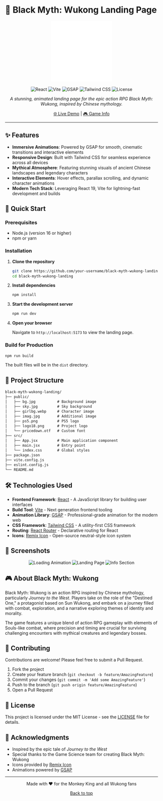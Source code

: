 # 🐒 Black Myth: Wukong Landing Page

<div align="center">
  <img src="public/logo18.png" alt="Black Myth: Wukong Logo" width="200" height="200">

![React](https://img.shields.io/badge/React-19.1.0-blue.svg)
![Vite](https://img.shields.io/badge/Vite-6.3.5-purple.svg)
![GSAP](https://img.shields.io/badge/GSAP-2.1.2-green.svg)
![Tailwind CSS](https://img.shields.io/badge/Tailwind_CSS-4.1.5-blue.svg)
![License](https://img.shields.io/badge/License-MIT-yellow.svg)

_A stunning, animated landing page for the epic action RPG Black Myth: Wukong, inspired by Chinese mythology._

[🌐 Live Demo](https://your-demo-link.com) | [🎮 Game Info](https://blackmythwukong.com)

</div>

---

## ✨ Features

- **Immersive Animations**: Powered by GSAP for smooth, cinematic transitions and interactive elements
- **Responsive Design**: Built with Tailwind CSS for seamless experience across all devices
- **Mythical Atmosphere**: Featuring stunning visuals of ancient Chinese landscapes and legendary characters
- **Interactive Elements**: Hover effects, parallax scrolling, and dynamic character animations
- **Modern Tech Stack**: Leveraging React 19, Vite for lightning-fast development and builds

## 🚀 Quick Start

### Prerequisites

- Node.js (version 16 or higher)
- npm or yarn

### Installation

1. **Clone the repository**

   ```bash
   git clone https://github.com/your-username/black-myth-wukong-landing.git
   cd black-myth-wukong-landing
   ```

2. **Install dependencies**

   ```bash
   npm install
   ```

3. **Start the development server**

   ```bash
   npm run dev
   ```

4. **Open your browser**

   Navigate to `http://localhost:5173` to view the landing page.

### Build for Production

```bash
npm run build
```

The built files will be in the `dist` directory.

## 🎨 Project Structure

```
black-myth-wukong-landing/
├── public/
│   ├── bg.jpg          # Background image
│   ├── sky.jpg         # Sky background
│   ├── girlbg.webp     # Character image
│   ├── imag.jpg        # Additional image
│   ├── ps5.png         # PS5 logo
│   ├── logo18.png      # Project logo
│   └── pricedown.otf   # Custom font
├── src/
│   ├── App.jsx         # Main application component
│   ├── main.jsx        # Entry point
│   └── index.css       # Global styles
├── package.json
├── vite.config.js
├── eslint.config.js
└── README.md
```

## 🛠️ Technologies Used

- **Frontend Framework**: [React](https://reactjs.org/) - A JavaScript library for building user interfaces
- **Build Tool**: [Vite](https://vitejs.dev/) - Next generation frontend tooling
- **Animation Library**: [GSAP](https://greensock.com/gsap/) - Professional-grade animation for the modern web
- **CSS Framework**: [Tailwind CSS](https://tailwindcss.com/) - A utility-first CSS framework
- **Routing**: [React Router](https://reactrouter.com/) - Declarative routing for React
- **Icons**: [Remix Icon](https://remixicon.com/) - Open-source neutral-style icon system

## 📱 Screenshots

<div align="center">
  <img src="https://via.placeholder.com/800x400/000000/FFFFFF?text=Loading+Animation" alt="Loading Animation" width="400">
  <img src="https://via.placeholder.com/800x400/000000/FFFFFF?text=Landing+Page" alt="Landing Page" width="400">
  <img src="https://via.placeholder.com/800x400/000000/FFFFFF?text=Info+Section" alt="Info Section" width="400">
</div>

## 🎮 About Black Myth: Wukong

Black Myth: Wukong is an action RPG inspired by Chinese mythology, particularly _Journey to the West_. Players take on the role of the "Destined One," a protagonist based on Sun Wukong, and embark on a journey filled with combat, exploration, and a narrative exploring themes of identity and morality.

The game features a unique blend of action RPG gameplay with elements of Souls-like combat, where precision and timing are crucial for surviving challenging encounters with mythical creatures and legendary bosses.

## 🤝 Contributing

Contributions are welcome! Please feel free to submit a Pull Request.

1. Fork the project
2. Create your feature branch (`git checkout -b feature/AmazingFeature`)
3. Commit your changes (`git commit -m 'Add some AmazingFeature'`)
4. Push to the branch (`git push origin feature/AmazingFeature`)
5. Open a Pull Request

## 📄 License

This project is licensed under the MIT License - see the [LICENSE](LICENSE) file for details.

## 🙏 Acknowledgments

- Inspired by the epic tale of _Journey to the West_
- Special thanks to the Game Science team for creating Black Myth: Wukong
- Icons provided by [Remix Icon](https://remixicon.com/)
- Animations powered by [GSAP](https://greensock.com/)

---

<div align="center">
  <p>Made with ❤️ for the Monkey King and all Wukong fans</p>
  <p>
    <a href="#black-myth-wukong-landing-page">Back to top</a>
  </p>
</div>
